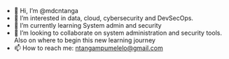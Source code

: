 - 👋 Hi, I’m @mdcntanga
- 👀 I’m interested in data, cloud, cybersecurity and DevSecOps.
- 🌱 I’m currently learning System admin and security
- 💞️ I’m looking to collaborate on system administration and security tools. Also on where to begin this new learning journey 
- 📫 How to reach me: ntangampumelelo@gmail.com

<!---
mdcntanga/mdcntanga is a ✨ special ✨ repository because its `README.md` (this file) appears on your GitHub profile.
You can click the Preview link to take a look at your changes.
--->
